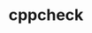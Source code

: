 ---
title: "cppcheck"
layout: cache
categories: [package, develop]
meta: {"versions": ["2.9"], "compilers": ["gcc@=10.2.1", "gcc@=7.5.0"], "oss": ["centos7", "ubuntu18.04"], "platforms": ["linux"], "targets": ["x86_64_v3"], "stacks": ["developer-tools", "developer-tools-manylinux2014", "root"], "num_specs": 6, "num_specs_by_stack": {"root": 6, "developer-tools-manylinux2014": 3, "developer-tools": 3}}
spec_details: [{"hash": "ivsa755zl5pkuyqs3jfiydeevdac7yfl", "compiler": "gcc@=10.2.1", "versions": ["2.9"], "os": "centos7", "platform": "linux", "target": "x86_64_v3", "variants": ["build_system=cmake", "build_type=Release", "generator=make", "~htmlreport", "~ipo", "~rules"], "stacks": ["root", "developer-tools-manylinux2014"], "size": "-", "tarball": "https://binaries.spack.io/develop/build_cache/linux-centos7-x86_64_v3/gcc-10.2.1/cppcheck-2.9/linux-centos7-x86_64_v3-gcc-10.2.1-cppcheck-2.9-ivsa755zl5pkuyqs3jfiydeevdac7yfl.spack"}, {"hash": "olin2bdsqktqqwbklhahke3wghq6jvjq", "compiler": "gcc@=10.2.1", "versions": ["2.9"], "os": "centos7", "platform": "linux", "target": "x86_64_v3", "variants": ["build_system=cmake", "build_type=Release", "generator=make", "~htmlreport", "~ipo", "~rules"], "stacks": ["root", "developer-tools-manylinux2014"], "size": "-", "tarball": "https://binaries.spack.io/develop/build_cache/linux-centos7-x86_64_v3/gcc-10.2.1/cppcheck-2.9/linux-centos7-x86_64_v3-gcc-10.2.1-cppcheck-2.9-olin2bdsqktqqwbklhahke3wghq6jvjq.spack"}, {"hash": "5do27mhkmj36yub57f2xwxiynkfrzp5z", "compiler": "gcc@=10.2.1", "versions": ["2.9"], "os": "centos7", "platform": "linux", "target": "x86_64_v3", "variants": ["build_system=cmake", "build_type=Release", "generator=make", "~htmlreport", "~ipo", "~rules"], "stacks": ["root", "developer-tools-manylinux2014"], "size": "-", "tarball": "https://binaries.spack.io/develop/build_cache/linux-centos7-x86_64_v3/gcc-10.2.1/cppcheck-2.9/linux-centos7-x86_64_v3-gcc-10.2.1-cppcheck-2.9-5do27mhkmj36yub57f2xwxiynkfrzp5z.spack"}, {"hash": "7pcx6hjbl7boe4zvjqbezq46cjclo57l", "compiler": "gcc@=7.5.0", "versions": ["2.9"], "os": "ubuntu18.04", "platform": "linux", "target": "x86_64_v3", "variants": ["build_system=cmake", "build_type=Release", "generator=make", "~htmlreport", "~ipo", "~rules"], "stacks": ["developer-tools", "root"], "size": "-", "tarball": "https://binaries.spack.io/develop/build_cache/linux-ubuntu18.04-x86_64_v3/gcc-7.5.0/cppcheck-2.9/linux-ubuntu18.04-x86_64_v3-gcc-7.5.0-cppcheck-2.9-7pcx6hjbl7boe4zvjqbezq46cjclo57l.spack"}, {"hash": "euus4xujj7rf2vgo3zmbxmfw4rzora7c", "compiler": "gcc@=7.5.0", "versions": ["2.9"], "os": "ubuntu18.04", "platform": "linux", "target": "x86_64_v3", "variants": ["build_system=cmake", "build_type=Release", "generator=make", "~htmlreport", "~ipo", "~rules"], "stacks": ["developer-tools", "root"], "size": "-", "tarball": "https://binaries.spack.io/develop/build_cache/linux-ubuntu18.04-x86_64_v3/gcc-7.5.0/cppcheck-2.9/linux-ubuntu18.04-x86_64_v3-gcc-7.5.0-cppcheck-2.9-euus4xujj7rf2vgo3zmbxmfw4rzora7c.spack"}, {"hash": "ylzeur2enoqjsixtg24xzsk5fp4r5ejx", "compiler": "gcc@=7.5.0", "versions": ["2.9"], "os": "ubuntu18.04", "platform": "linux", "target": "x86_64_v3", "variants": ["build_system=cmake", "build_type=Release", "generator=make", "~htmlreport", "~ipo", "~rules"], "stacks": ["developer-tools", "root"], "size": "-", "tarball": "https://binaries.spack.io/develop/build_cache/linux-ubuntu18.04-x86_64_v3/gcc-7.5.0/cppcheck-2.9/linux-ubuntu18.04-x86_64_v3-gcc-7.5.0-cppcheck-2.9-ylzeur2enoqjsixtg24xzsk5fp4r5ejx.spack"}]
---
